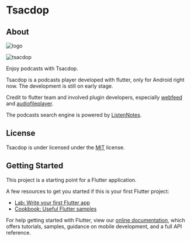 # Tsacdop
## About
![logo](https://raw.githubusercontent.com/stonega/tsacdop/master/android/app/src/main/res/mipmap-hdpi/ic_launcher.png)

![tsacdop](https://raw.githubusercontent.com/stonega/tsacdop/master/android/app/src/main/res/mipmap-hdpi/text.png)

Enjoy podcasts with Tsacdop.

Tsacdop is a podcasts player developed with flutter, only for Android right now. 
The development is still on early stage.

Credit to flutter team and  involved plugin developers, especially [webfeed](https://github.com/witochandra/webfeed) and [audiofileplayer](https://github.com/google/flutter.plugins/tree/master/packages/audiofileplayer/).

The podcasts search engine is powered by [ListenNotes](https://listennotes.com).

## License

Tsacdop is under licensed under the [MIT](https://github.com/stonega/tsacdop/blob/master/LICENSE) license.

## Getting Started

This project is a starting point for a Flutter application.

A few resources to get you started if this is your first Flutter project:

- [Lab: Write your first Flutter app](https://flutter.dev/docs/get-started/codelab)
- [Cookbook: Useful Flutter samples](https://flutter.dev/docs/cookbook)

For help getting started with Flutter, view our
[online documentation](https://flutter.dev/docs), which offers tutorials,
samples, guidance on mobile development, and a full API reference.
